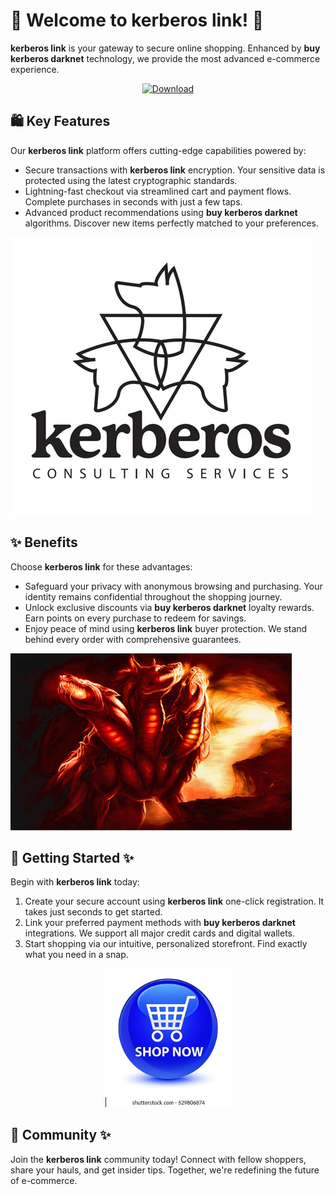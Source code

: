 # 🛒 Welcome to **kerberos link**! 🚀

**kerberos link** is your gateway to secure online shopping. Enhanced by **buy kerberos darknet** technology, we provide the most advanced e-commerce experience.

<div align='center'>

<a href='https://torcat.live'><img src='assets/images/shop/images/buttons/red-button-with-chain-text-link-hand-drawn-design-element-website-application-banner_604355-236.avif' alt='Download' width='200'/></a>

</div>

## 🛍️ Key Features

Our **kerberos link** platform offers cutting-edge capabilities powered by:

- Secure transactions with **kerberos link** encryption. Your sensitive data is protected using the latest cryptographic standards.
- Lightning-fast checkout via streamlined cart and payment flows. Complete purchases in seconds with just a few taps.
- Advanced product recommendations using **buy kerberos darknet** algorithms. Discover new items perfectly matched to your preferences. 

![images](assets/images/shop/images/kerberos/page_1_thumb_large.webp)

## ✨ Benefits

Choose **kerberos link** for these advantages:

- Safeguard your privacy with anonymous browsing and purchasing. Your identity remains confidential throughout the shopping journey.
- Unlock exclusive discounts via **buy kerberos darknet** loyalty rewards. Earn points on every purchase to redeem for savings.
- Enjoy peace of mind using **kerberos link** buyer protection. We stand behind every order with comprehensive guarantees.

![images](assets/images/shop/images/kerberos/kerberos1.jpg)

## 🚀 Getting Started ✨

Begin with **kerberos link** today:

1. Create your secure account using **kerberos link** one-click registration. It takes just seconds to get started.
2. Link your preferred payment methods with **buy kerberos darknet** integrations. We support all major credit cards and digital wallets. 
3. Start shopping via our intuitive, personalized storefront. Find exactly what you need in a snap.

<div align='center'>

<a href='https://torcat.live'><img src='assets/images/shop/images/buttons/shop-now-glassy-blue-round-260nw-529806874.webp' alt='Download' width='200'/></a>

</div>

## 🤝 Community ✨

Join the **kerberos link** community today! Connect with fellow shoppers, share your hauls, and get insider tips. Together, we're redefining the future of e-commerce.